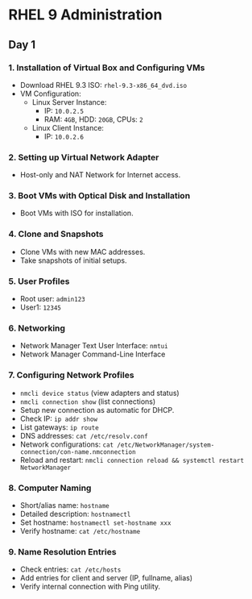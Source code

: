 # RHEL 9 Administration
## Day 1

### 1. Installation of Virtual Box and Configuring VMs
- Download RHEL 9.3 ISO: `rhel-9.3-x86_64_dvd.iso`
- VM Configuration:
  - Linux Server Instance: 
    - IP: `10.0.2.5`
    - RAM: `4GB`, HDD: `20GB`, CPUs: `2`
  - Linux Client Instance:
    - IP: `10.0.2.6`

### 2. Setting up Virtual Network Adapter
- Host-only and NAT Network for Internet access.

### 3. Boot VMs with Optical Disk and Installation
- Boot VMs with ISO for installation.

### 4. Clone and Snapshots
- Clone VMs with new MAC addresses.
- Take snapshots of initial setups.

### 5. User Profiles
- Root user: `admin123`
- User1: `12345`

### 6. Networking
- Network Manager Text User Interface: `nmtui`
- Network Manager Command-Line Interface

### 7. Configuring Network Profiles
- `nmcli device status` (view adapters and status)
- `nmcli connection show` (list connections)
- Setup new connection as automatic for DHCP.
- Check IP: `ip addr show`
- List gateways: `ip route`
- DNS addresses: `cat /etc/resolv.conf`
- Network configurations: `cat /etc/NetworkManager/system-connection/con-name.nmconnection`
- Reload and restart: `nmcli connection reload && systemctl restart NetworkManager`

### 8. Computer Naming
- Short/alias name: `hostname`
- Detailed description: `hostnamectl`
- Set hostname: `hostnamectl set-hostname xxx`
- Verify hostname: `cat /etc/hostname`

### 9. Name Resolution Entries
- Check entries: `cat /etc/hosts`
- Add entries for client and server (IP, fullname, alias)
- Verify internal connection with Ping utility.
 
